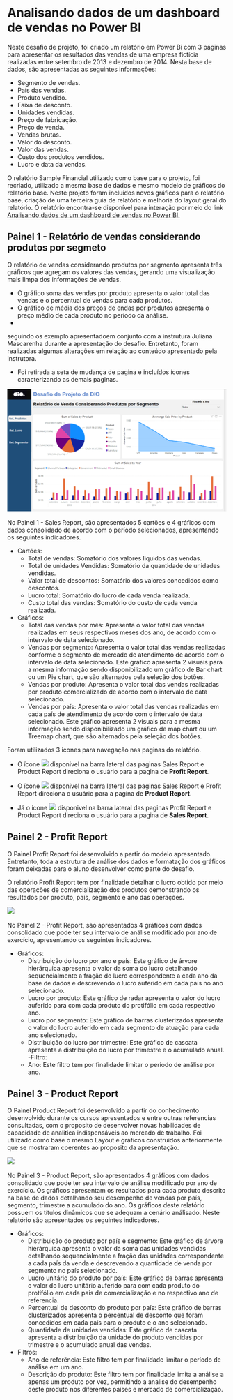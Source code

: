 # Analisando dados de um  dashboard de vendas no Power BI

Neste desafio de projeto, foi criado um relatório em Power Bi com 3 páginas para apresentar os resultados das vendas de uma empresa fictícia realizadas entre setembro de 2013 e dezembro de 2014. Nesta base de dados, são apresentadas as seguintes informações:
- Segmento de vendas.
- País das vendas.
- Produto vendido.
- Faixa de desconto.
- Unidades vendidas.
- Preço de fabricação.
- Preço de venda.
- Vendas brutas.
- Valor do desconto.
- Valor das vendas.
- Custo dos produtos vendidos.
- Lucro e data da vendas.

O relatório Sample Financial utilizado como base para o projeto, foi recriado, utilizado a mesma base de dados e mesmo modelo de gráficos do relatório base. Neste projeto foram incluídos novos gráficos para o relatório base, criação de uma terceira guia de relatório e melhoria do layout geral do relatório. O relatório encontra-se disponível para interação por meio do link [Analisando dados de um dashboard de vendas no Power BI.](https://app.powerbi.com/view?r=eyJrIjoiOGFhOWIxNmMtYmFkZC00MmFkLTk2OWQtMTc3MTVmYWYyZDcwIiwidCI6IjMxMTU3MGI0LTFhYmMtNGRmZS05NjgzLTFlNGQ4ZDZmOGExNiJ9&pageName=cd95f64fa3c261acd60a)



## Painel 1 - Relatório de vendas considerando produtos por segmeto

O relatório de vendas considerando produtos por segmento apresenta três gráficos que agregam os valores das vendas, gerando uma visualização mais limpa dos informações de vendas. 

- O gráfico soma das vendas por produto apresenta o valor total das vendas e o percentual de vendas para cada produtos.
- O gráfico de média dos preços de endas por produtos apresenta o preço médio de cada produto no período da análise.
-  

seguindo os exemplo apresentadoem conjunto com a instrutura Juliana Mascarenha durante a apresentação do desafio. Entretanto, foram realizadas algumas alterações em relação ao conteúdo apresentado pela instrutora.
- Foi retirada a seta de mudança de pagina e incluídos ícones caracterizando as demais paginas.

<div aling="center">
 <img src="paines/Relatório de vendas.png">
</div>

No Painel 1 - Sales Report, são apresentados 5 cartões e 4 gráficos com dados consolidado de acordo com o período selecionados, apresentando os seguintes indicadores.
- Cartões:
    - Total de vendas: Somatório dos valores liquidos das vendas.
    - Total de unidades Vendidas: Somatório da quantidade de unidades vendidas.
    - Valor total de descontos: Somatório dos valores concedidos como descontos.
    - Lucro total: Somatório do lucro de cada venda realizada.
    - Custo total das vendas: Somatório do custo de cada venda realizada.
- Gráficos:
    - Total das vendas por mês: Apresenta o valor total das vendas realizadas em seus respectivos meses dos ano, de acordo com o intervalo de data selecionado.
    - Vendas por segmento: Apresenta o valor total das vendas realizadas conforme o segmento de mercado de atendimento de acordo com o intervalo de data selecionado. Este gráfico apresenta 2 visuais para a mesma informação sendo disponibilizado um gráfico de Bar chart ou um Pie chart, que são alternados pela seleção dos botões.
    - Vendas por produto: Apresenta o valor total das vendas realizadas por produto comercializado de acordo com o intervalo de data selecionado.
    - Vendas por país: Apresenta o valor total das vendas realizadas em cada país de atendimento de acordo com o intervalo de data selecionado. Este gráfico apresenta 2 visuais para a mesma informação sendo disponibilizado um gráfico de map chart ou um Treemap chart, que são alternados pela seleção dos botões.

Foram utilizados 3 icones para navegação nas paginas do relatório.

- O ícone <img src="https://github.com/Sanderfn/PowerBIAnalyst-Projeto1/blob/main/Icones/lucro.jpg" width="20"/> disponivel na barra lateral das paginas Sales Report e Product Report direciona o usuário para a pagina de **Profit Report**.

- O ícone <img src="https://github.com/Sanderfn/PowerBIAnalyst-Projeto1/blob/main/Icones/vendas.png" width="20"/> disponivel na barra lateral das paginas Sales Report e Profit Report direciona o usuário para a pagina de **Product Report**.

- Já o ícone <img src="https://github.com/Sanderfn/PowerBIAnalyst-Projeto1/blob/main/Icones/Acordo%20fechado.png" width="20"/> disponivel na barra lateral das paginas Profit Report e Product Report direciona o usuário para a pagina de **Sales Report**.

## Painel 2 - Profit Report

O Painel Profit Report foi desenvolvido a partir do modelo apresentado. Entretanto, toda a estrutura de análise dos dados e formatação dos gráficos foram deixadas para o aluno desenvolver como parte do desafio.

O relatório Profit Report tem por finalidade detalhar o lucro obtido por meio das operações de comercialização dos produtos demonstrando os resultados por produto, país, segmento e ano das operações.

<div aling="center">
<img src="https://github.com/Sanderfn/PowerBIAnalyst-Projeto1/blob/main/Paineis/Imagem%202%20-%20Profit%20Report.png">
</div>

No Painel 2 - Profit Report, são apresentados 4 gráficos com dados consolidado que pode ter seu intervalo de análise modificado por ano de exercício, apresentando os seguintes indicadores.

- Gráficos:
    - Distribuição do lucro por ano e país: Este gráfico de árvore hierárquica apresenta o valor da soma do lucro detalhando sequencialmente a fração do lucro correspondente a cada ano da base de dados e descrevendo o lucro auferido em cada país no ano selecionado.
    - Lucro por produto: Este gráfico de radar apresenta o valor do lucro auferido para com cada produto do protifólio em cada respectivo ano. 
    - Lucro por segmento: Este gráfico de barras clusterizados apresenta o valor do lucro auferido em cada segmento de atuação para cada ano selecionado.
    - Distribuição do lucro por trimestre: Este gráfico de cascata apresenta a distribuição do lucro por trimestre e o acumulado anual. 
-Filtro:
    - Ano: Este filtro tem por finalidade limitar o período de análise por ano.
      
## Painel 3 - Product Report

O Painel Product Report foi desenvolvido a partir do conhecimento desenvolvido durante os cursos apresentados e entre outras referencias consultadas, com o proposito de desenvolver novas habilidades de capacidade de analitica indispensáveis ao mercado de trabalho. Foi utilizado como base o mesmo Layout e gráficos construidos anteriormente que se mostraram coerentes ao proposito da apresentação. 

<div aling="center">
<img src="https://github.com/Sanderfn/PowerBIAnalyst-Projeto1/blob/main/Paineis/Imagem%203%20-%20Product%20Report.png">
</div>

No Painel 3 - Product Report, são apresentados 4 gráficos com dados consolidado que pode ter seu intervalo de análise modificado por ano de exercício. Os gráficos apresentam os resultados para cada produto descrito na base de dados detalhando seu desempenho de vendas por país, segmento, trimestre a acumulado do ano. Os gráficos deste relatório possuem os títulos dinâmicos que se adequam a cenário análisado. Neste relatório são apresentados os seguintes indicadores.

- Gráficos:
    - Distribuição do produto por país e segmento: Este gráfico de árvore hierárquica apresenta o valor da soma das unidades vendidas detalhando sequencialmente a fração das unidades correspondente a cada país da venda e descrevendo a quantidade de venda por segmento no país selecionado.
    - Lucro unitário do produto por país: Este gráfico de barras apresenta o valor do lucro unitário auferido para com cada produto do protifólio em cada pais de comercialização e no respectivo ano de referencia. 
    - Percentual de desconto do produto por país: Este gráfico de barras clusterizados apresenta o percentual de desconto que foram concedidos em cada país para o produto e o ano selecionado.
    - Quantidade de unidades vendidas: Este gráfico de cascata apresenta a distribuição da unidade do produto vendidas por trimestre e o acumulado anual das vendas. 
- Filtros:
    - Ano de referência: Este filtro tem por finalidade limitar o período de análise em um ano.
    - Descrição do produto: Este filtro tem por finalidade limita a análise a apenas um produto por vez, permitindo a analise do desempenho deste produto nos diferentes países e mercado de comercialização.








